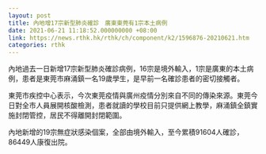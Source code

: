 ```yaml
---
layout: post
title: 內地增17宗新型肺炎確診　廣東東莞有1宗本土病例
date: 2021-06-21 11:18:52.000000000 +08:00
link: https://news.rthk.hk/rthk/ch/component/k2/1596876-20210621.htm
categories: rthk
---
```


內地過去一日新增17宗新型肺炎確診病例，16宗是境外輸入，1宗是廣東的本土病例，患者是東莞市麻涌鎮一名19歲學生，是早前一名確診患者的密切接觸者。

東莞市疾控中心表示，今次東莞疫情與廣州疫情分別來自不同的傳染來源。東莞今日對全市人員展開核酸檢測，患者就讀的學校目前只提供網上教學，麻涌鎮全鎮實施封閉管控，居民不得離開封閉範圍。

內地新增的19宗無症狀感染個案，全部由境外輸入，至今累積91604人確診，86449人康復出院。

